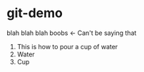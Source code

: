 # git-demo

blah blah blah
boobs <- Can't be saying that

1. This is how to pour a cup of water
2. Water
3. Cup